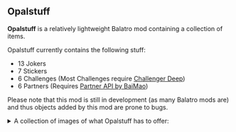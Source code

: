 ## Opalstuff
**Opalstuff** is a relatively lightweight Balatro mod containing a collection of items.

Opalstuff currently contains the following stuff: 
- 13 Jokers
- 7 Stickers
- 6 Challenges (Most Challenges require [Challenger Deep](https://github.com/OOkayOak/Challenger-Deep))
- 6 Partners (Requires [Partner API by BaiMao](https://github.com/Icecanno/Partner-API/))

Please note that this mod is still in development (as many Balatro mods are) and thus objects added by this mod are prone to bugs.

<details>
  <summary>A collection of images of what Opalstuff has to offer: </summary>

  ![image](https://github.com/user-attachments/assets/fcd74cf2-39ce-4bb2-b683-dd65dd924a34)
  ![image](https://github.com/user-attachments/assets/51144f0d-72e9-4048-b565-798542116fe7)

</details>

